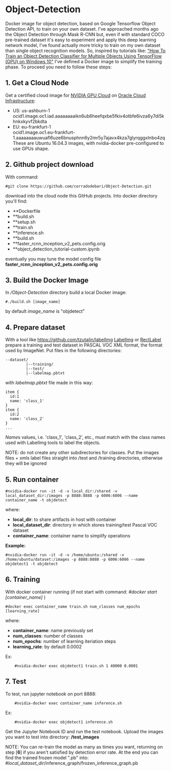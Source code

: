# Object-Detection
Docker image for object detection, based on Google Tensorflow Object Detection API, to train on your own dataset.
I've approached months ago the Object Detection through Mask R-CNN but, even if with standard COCO pre-trained dataset it's easy to experiment and apply this deep learning network model, I've found actually more tricky to train on my own dataset than single object recognition models.
So, inspired by tutorials like: ["How To Train an Object Detection Classifier for Multiple Objects Using TensorFlow (GPU) on Windows 10"](https://github.com/EdjeElectronics/TensorFlow-Object-Detection-API-Tutorial-Train-Multiple-Objects-Windows-10#3-gather-and-label-pictures)
I've defined a Docker image to simplify the training phase. To proceed you need to follow these steps:

## 1. Get a Cloud Node
Get a certified cloud image for [NVIDIA GPU Cloud](https://ngc.nvidia.com) on [Oracle Cloud Infrastructure](https://docs.cloud.oracle.com/iaas/Content/Compute/References/ngcimage.htm):

* US: us-ashburn-1  
ocid1.image.oc1.iad.aaaaaaaaikn6ub6heefqxbe5fkiv4otbfe6ivza6y7di5khnkxkyvf2bkdta
* EU: eu-frankfurt-1  
ocid1.image.oc1.eu-frankfurt-1.aaaaaaaauwuafl6uze6bnusphnn6y2mr5y7ajavx4kza7glyrqggxlnbo4zq  
These are Ubuntu 16.04.3 images, with nvidia-docker pre-configured to use GPUs shape.

## 2. Github project download
With command:
```
#git clone https://github.com/corradodebari/Object-Detection.git
```
download into the cloud node this GitHub projects.
Into docker directory you'll find:
* **Dockerfile     
* **build.sh                         
* **setup.sh
* **train.sh
* **inference.sh
* **build.sh
* **faster_rcnn_inception_v2_pets.config.orig
* **object_detection_tutorial-custom.ipynb

eventually you may tune the model config file **faster_rcnn_inception_v2_pets.config.orig**

## 3. Build the Docker Image
In */Object-Detection* directory build a local Docker image:
```
#./build.sh [image_name]
```
by default *image_name* is "objdetect"

## 4. Prepare dataset
With a tool like https://github.com/tzutalin/labelImg [LabelImg](https://github.com/tzutalin/labelImg) or [RectLabel](https://rectlabel.com)
prepare a training and test dataset in PASCAL VOC XML format, the format used by ImageNet.
Put files in the following directories:
```
--dataset/
         |--training/
         |--test/
         |--labelmap.pbtxt
```
with *labelmap.pbtxt* file made in this way:
```
item {
  id:1
  name: 'class_1'
}
item {
  id:2
  name: 'class_2'
}
...

```
*Name*s values, i.e. 'class_1', 'class_2', etc., must match with the class names used with LabelImg tools to label the objects.

NOTE: do not create any other subdirectories for classes. Put the images files + xmls label files straight into /test and /training 
directories, otherwise they will be ignored

## 5. Run container
```
#nvidia-docker run -it -d -v local_dir:/shared -v local_dataset_dir:/images -p 8888:8888 -p 6006:6006 --name container_name -t objdetect
```

where:  
* **local_dir**: to share artifacts in host with container   
* **local_dataset_dir**: directory in which stores training/test Pascal VOC dataset   
* **container_name**: container name to simplify operations  

**Example:**
```
#nvidia-docker run -it -d -v /home/ubuntu:/shared -v /home/ubuntu/dataset:/images -p 8888:8888 -p 6006:6006 --name objdetect1 -t objdetect
```
## 6. Training
With docker container running (if not start with command: *#docker start [container_name]* )
```
#docker exec container_name train.sh num_classes num_epochs [learning_rate] 
```
where:  
* **container_name**: name previously set   
* **num_classes**: number of classes   
* **num_epochs**: number of learning iteriation steps   
* **learning_rate**: by default 0.0002  

Ex:
```
    #nvidia-docker exec objdetect1 train.sh 1 40000 0.0001
```


## 7. Test
To test, run jupyter notebook on port 8888:
```
    #nvidia-docker exec container_name inference.sh
```
Ex:
```
    #nvidia-docker exec objdetect1 inference.sh
```
Get the Jupyter Notebook ID and run the test notebook. Upload the images you want to test into directory: 
**/test_images**

NOTE:
You can re-train the model as many as times you want, returning on step [**6**] if you aren't satisfied by detection error rate. At the end you can find the trained frozen model ".pb" into:
#*local_dataset_dir*/inference_graph/frozen_inference_graph.pb
